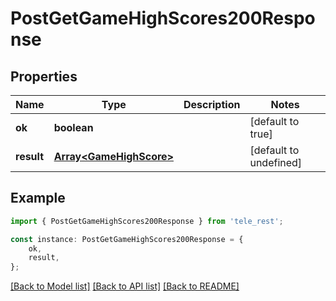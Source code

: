 # PostGetGameHighScores200Response


## Properties

Name | Type | Description | Notes
------------ | ------------- | ------------- | -------------
**ok** | **boolean** |  | [default to true]
**result** | [**Array&lt;GameHighScore&gt;**](GameHighScore.md) |  | [default to undefined]

## Example

```typescript
import { PostGetGameHighScores200Response } from 'tele_rest';

const instance: PostGetGameHighScores200Response = {
    ok,
    result,
};
```

[[Back to Model list]](../README.md#documentation-for-models) [[Back to API list]](../README.md#documentation-for-api-endpoints) [[Back to README]](../README.md)
